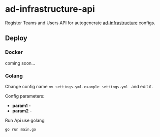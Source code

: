 # ad-infrastructure-api

Register Teams and Users API for autogenerate [ad-infrastructure](https://github.com/Ivanhahanov/ad-infrastructure)
configs.

## Deploy

### Docker

coming soon...

### Golang

Change config name `mv settings.yml.example settings.yml ` and edit it. 

Config parameters:
* **param1** -
* **param2** -

Run Api use golang

```
go run main.go
```

